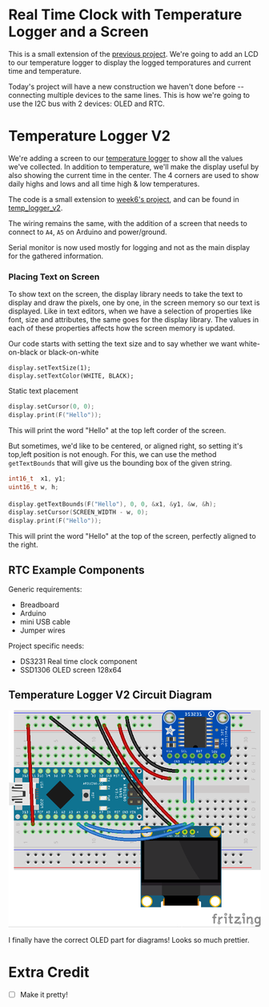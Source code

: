 # Real Time Clock with Temperature Logger and a Screen
This is a small extension of the [previous project](../week6). We're going to add an LCD to our temperature logger to display the logged temporatures and current time and temperature.


Today's project will have a new construction we haven't done before -- connecting multiple devices to the same lines. This is how we're going to use the I2C bus with 2 devices: OLED and RTC.


# Temperature Logger V2
We're adding a screen to our [temperature logger](../week6) to show all the values we've collected. In addition to temperature, we'll make the display useful by also showing the current time in the center. The 4 corners are used to show daily highs and lows and all time high & low temperatures.

The code is a small extension to [week6's project](../week6), and can be found in [temp_logger_v2](temp_logger_v2/temp_logger_v2.ino).

The wiring remains the same, with the addition of a screen that needs to connect to `A4`, `A5` on Arduino and power/ground.

Serial monitor is now used mostly for logging and not as the main display for the gathered information.

### Placing Text on Screen
To show text on the screen, the display library needs to take the text to display and draw the pixels, one by one, in the screen memory so our text is displayed.
Like in text editors, when we have a selection of properties like font, size and attributes, the same goes for the display library. The values in each of these properties affects how the screen memory is updated.

Our code starts with setting the text size and to say whether we want white-on-black or black-on-white
```
display.setTextSize(1);
display.setTextColor(WHITE, BLACK);
```

Static text placement

```c
display.setCursor(0, 0);
display.print(F("Hello"));
```
This will print the word "Hello" at the top left corder of the screen.

But sometimes, we'd like to be centered, or aligned right, so setting it's top,left position is not enough.
For this, we can use the method `getTextBounds` that will give us the bounding box of the given string.

```c
int16_t  x1, y1;
uint16_t w, h;

display.getTextBounds(F("Hello"), 0, 0, &x1, &y1, &w, &h);
display.setCursor(SCREEN_WIDTH - w, 0);
display.print(F("Hello"));
```
This will print the word "Hello" at the top of the screen, perfectly aligned to the right.


## RTC Example Components
Generic requirements:
- Breadboard
- Arduino
- mini USB cable
- Jumper wires

Project specific needs:
- DS3231 Real time clock component
- SSD1306 OLED screen 128x64

## Temperature Logger V2 Circuit Diagram
![Temperature Logger V2](images/temp_logger_circuit.png)

I finally have the correct OLED part for diagrams! Looks so much prettier.

# Extra Credit
- [ ] Make it pretty!
